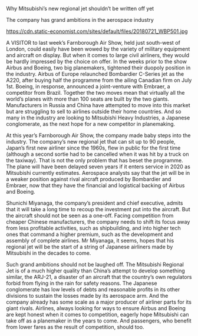 Why Mitsubishi’s new regional jet shouldn’t be written off yet

The company has grand ambitions in the aerospace industry

https://cdn.static-economist.com/sites/default/files/20180721_WBP501.jpg

A VISITOR to last week’s Farnborough Air Show, held just south-west of London, could easily have been wowed by the variety of military equipment and aircraft on display. But when it comes to large civil airliners, they would be hardly impressed by the choice on offer. In the weeks prior to the show Airbus and Boeing, two big planemakers, tightened their duopoly position in the industry. Airbus of Europe relaunched Bombardier C-Series jet as the A220, after buying half the programme from the ailing Canadian firm on July 1st. Boeing, in response, announced a joint-venture with Embraer, a competitor from Brazil. Together the two moves mean that virtually all the world’s planes with more than 100 seats are built by the two giants. Manufacturers in Russia and China have attempted to move into this market but are struggling to sell to airlines outside their home countries. And so many in the industry are looking to Mitsubishi Heavy Industries, a Japanese conglomerate, as the next hope for a new competitor in planemaking.

At this year’s Farnborough Air Show, the company made baby steps into the industry. The company’s new regional jet that can sit up to 90 people, Japan’s first new airliner since the 1960s, flew in public for the first time (although a second sortie had to be cancelled when it was hit by a truck on the taxiway). That is not the only problem that has beset the programme. The plane will have been delayed seven years if it enters service in 2020 as Mitsubishi currently estimates. Aerospace analysts say that the jet will be in a weaker position against rival aircraft produced by Bombardier and Embraer, now that they have the financial and logistical backing of Airbus and Boeing.

Shunichi Miyanaga, the company’s president and chief executive, admits that it will take a long time to recoup the investment put into the aircraft. But the aircraft should not be seen as a one-off. Facing competition from cheaper Chinese manufacturers, the company needs to shift its focus away from less profitable activities, such as shipbuilding, and into higher tech ones that command a higher premium, such as the development and assembly of complete airlines. Mr Miyanaga, it seems, hopes that his regional jet will be the start of a string of Japanese airliners made by Mitsubishi in the decades to come.

Such grand ambitions should not be laughed off. The Mitsubishi Regional Jet is of a much higher quality than China’s attempt to develop something similar, the ARJ-21, a disaster of an aircraft that the country’s own regulators forbid from flying in the rain for safety reasons. The Japanese conglomerate has low levels of debts and reasonable profits in its other divisions to sustain the losses made by its aerospace arm. And the company already has some scale as a major producer of airliner parts for its giant rivals. Airlines, always looking for ways to ensure Airbus and Boeing are kept honest when it comes to competition, eagerly hope Mitsubishi can take off as a planemaker in the years to come. And passengers, who benefit from lower fares as the result of competition, should too.